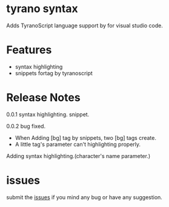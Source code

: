 # tyrano syntax

Adds TyranoScript language support by for visual studio code.

# Features

* syntax highlighting
* snippets fortag by tyranoscript

# Release Notes

0.0.1
syntax highlighting.
snippet.

0.0.2
bug fixed.
- When Adding [bg] tag by snippets, two [bg] tags create.
- A little tag's parameter can't highlighting properly.

Adding syntax highlighting.(character's name parameter.)



# issues

submit the [issues](https://github.com/orukRed/tyranosyntax/issues) if you mind any bug or have any suggestion.
